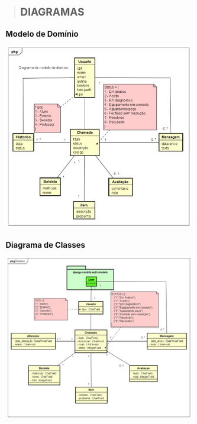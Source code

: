 ># DIAGRAMAS

## Modelo de Domínio

![diagrama de classe de dominio](img/dominio1.png "Diagrama de classe de dominio")

## Diagrama de Classes

![diagrama de classe](img/classe.png "Diagrama de classe")



